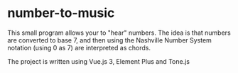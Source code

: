 # number-to-music

This small program allows your to "hear" numbers. The idea is that numbers are converted to base 7, and then using the Nashville Number System notation (using 0 as 7) are interpreted as chords.

The project is written using Vue.js 3, Element Plus and Tone.js